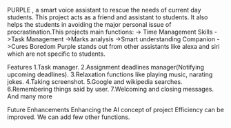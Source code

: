 PURPLE , a smart voice assistant to rescue the needs of current day students. This project acts as a friend and assistant to students. It also helps the students in avoiding the major personal issue of procrastination.This projects main functions: -> Time Management Skills ->Task Management ->Marks analysis ->Smart understanding Companion ->Cures Boredom Purple stands out from other assistants like alexa and siri which are not specific to students.

Features
1.Task manager.
2.Assignment deadlines manager(Notifying upcoming deadlines).
3.Relaxation functions like playing music, narating jokes.
4.Taking screenshot.
5.Google and wikipedia searches.
6.Remembering things said by user.
7.Welcoming and closing messages.
And many more

Future Enhancements
Enhancing the AI concept of project Efficiency can be improved. We can add few other functions.

